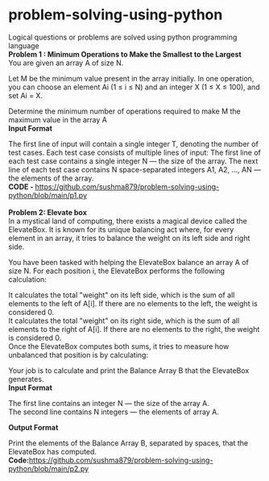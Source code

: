 # problem-solving-using-python
Logical questions or problems are solved using python programming language<br>
<b>Problem 1 : Minimum Operations to Make the Smallest to the Largest </b> <br>
You are given an array A of size N.<br>

Let M be the minimum value present in the array initially. In one operation, you can choose an element Ai (1 ≤ i ≤ N) and an integer X (1 ≤ X ≤ 100), and set Ai = X. <br>

Determine the minimum number of operations required to make M the maximum value in the array A <br>
<b>Input Format </b> <br>

The first line of input will contain a single integer T, denoting the number of test cases. Each test case consists of multiple lines of input: The first line of each test case contains a single integer N — the size of the array. The next line of each test case contains N space-separated integers A1, A2, ..., AN — the elements of the array. <br>
<b>CODE - </b> https://github.com/sushma879/problem-solving-using-python/blob/main/p1.py<br> <br>
<b>Problem 2: Elevate box</b> <br>
In a mystical land of computing, there exists a magical device called the ElevateBox. It is known for its unique balancing act where, for every element in an array, it tries to balance the weight on its left side and right side. <br>

You have been tasked with helping the ElevateBox balance an array A of size N. For each position i, the ElevateBox performs the following calculation: <br>

It calculates the total "weight" on its left side, which is the sum of all elements to the left of A[i]. If there are no elements to the left, the weight is considered 0. <br>
It calculates the total "weight" on its right side, which is the sum of all elements to the right of A[i]. If there are no elements to the right, the weight is considered 0. <br>
Once the ElevateBox computes both sums, it tries to measure how unbalanced that position is by calculating: <br>

Your job is to calculate and print the Balance Array B that the ElevateBox generates. <br>
<b>Input Format</b> <br>

The first line contains an integer N — the size of the array A. <br>
The second line contains N integers — the elements of array A. <br>

<b>Output Format</b> <br>

Print the elements of the Balance Array B, separated by spaces, that the ElevateBox has computed. <br>
<b>Code:</b>https://github.com/sushma879/problem-solving-using-python/blob/main/p2.py<br>

